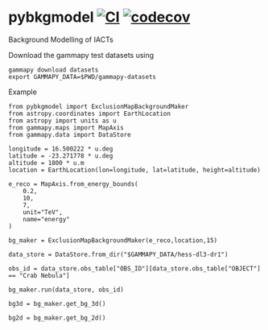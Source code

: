# pybkgmodel [![CI](https://github.com/cta-observatory/pybkgmodel/actions/workflows/ci.yml/badge.svg)](https://github.com/cta-observatory/pybkgmodel/actions/workflows/ci.yml) [![codecov](https://codecov.io/gh/cta-observatory/pybkgmodel/branch/main/graph/badge.svg?token=WsJUEfyBsv)](https://codecov.io/gh/cta-observatory/pybkgmodel)
Background Modelling of IACTs


Download the gammapy test datasets using
```
gammapy download datasets
export GAMMAPY_DATA=$PWD/gammapy-datasets
```

Example
```
from pybkgmodel import ExclusionMapBackgroundMaker
from astropy.coordinates import EarthLocation
from astropy import units as u
from gammapy.maps import MapAxis
from gammapy.data import DataStore

longitude = 16.500222 * u.deg
latitude = -23.271778 * u.deg
altitude = 1800 * u.m  
location = EarthLocation(lon=longitude, lat=latitude, height=altitude)

e_reco = MapAxis.from_energy_bounds(
    0.2,
    10,
    7,
    unit="TeV",
    name="energy"
)

bg_maker = ExclusionMapBackgroundMaker(e_reco,location,15)

data_store = DataStore.from_dir("$GAMMAPY_DATA/hess-dl3-dr1")

obs_id = data_store.obs_table["OBS_ID"][data_store.obs_table["OBJECT"] == "Crab Nebula"]

bg_maker.run(data_store, obs_id)

bg3d = bg_maker.get_bg_3d()

bg2d = bg_maker.get_bg_2d()
```

